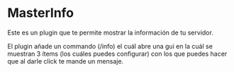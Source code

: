 # MasterInfo
Este es un plugin que te permite mostrar la información de tu servidor.

El plugin añade un commando (/info) el cuál abre una gui en la cuál 
se muestran 3 ítems (los cuáles puedes configurar) con los que puedes 
hacer que al darle click te mande un mensaje.
